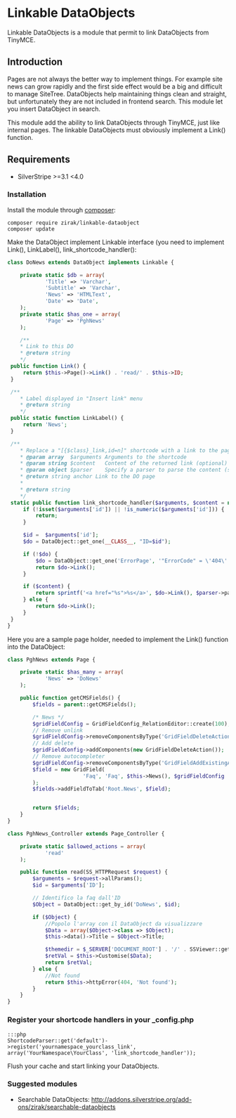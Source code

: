 # Linkable DataObjects

Linkable DataObjects is a module that permit to link DataObjects from TinyMCE.

## Introduction

Pages are not always the better way to implement things. For example site news can grow rapidly and the first side effect
would be a big and difficult to manage SiteTree. DataObjects help maintaining things clean and straight, but unfortunately 
they are not included in frontend search. This module let you insert DataObject in search.

This module add the ability to link DataObjects through TinyMCE, just like internal pages. The linkable DataObjects must obviously implement 
a Link() function.

## Requirements

 * SilverStripe >=3.1 <4.0

### Installation

Install the module through [composer](http://getcomposer.org):

	composer require zirak/linkable-dataobject
	composer update

Make the DataObject implement Linkable interface (you need to implement Link(), LinkLabel(), link_shortcode_handler():

```php
class DoNews extends DataObject implements Linkable {

	private static $db = array(
			'Title' => 'Varchar',
			'Subtitle' => 'Varchar',
			'News' => 'HTMLText',
			'Date' => 'Date',
	);
	private static $has_one = array(
			'Page' => 'PghNews'
	);

	/**
	* Link to this DO
	* @return string
	*/
 public function Link() {
	 return $this->Page()->Link() . 'read/' . $this->ID;
 }

 /**
	* Label displayed in "Insert link" menu
	* @return string
	*/
 public static function LinkLabel() {
	 return 'News';
 }

 /**
	* Replace a "[{$class}_link,id=n]" shortcode with a link to the page with the corresponding ID.
	* @param array  $arguments Arguments to the shortcode
	* @param string $content   Content of the returned link (optional)
	* @param object $parser    Specify a parser to parse the content (see {@link ShortCodeParser})
	* @return string anchor Link to the DO page
	*
	* @return string
	*/
 static public function link_shortcode_handler($arguments, $content = null, $parser = null) {
	 if (!isset($arguments['id']) || !is_numeric($arguments['id'])) {
		 return;
	 }

	 $id =  $arguments['id'];
	 $do = DataObject::get_one(__CLASS__, "ID=$id");

	 if (!$do) {
		 $do = DataObject::get_one('ErrorPage', '"ErrorCode" = \'404\'');
		 return $do->Link();
	 }

	 if ($content) {
		 return sprintf('<a href="%s">%s</a>', $do->Link(), $parser->parse($content));
	 } else {
		 return $do->Link();
	 }
 }
}
```

Here you are a sample page holder, needed to implement the Link() function into the DataObject:

```php
class PghNews extends Page {

	private static $has_many = array(
			'News' => 'DoNews'
	);

	public function getCMSFields() {
		$fields = parent::getCMSFields();

		/* News */
		$gridFieldConfig = GridFieldConfig_RelationEditor::create(100);
		// Remove unlink
		$gridFieldConfig->removeComponentsByType('GridFieldDeleteAction');
		// Add delete
		$gridFieldConfig->addComponents(new GridFieldDeleteAction());
		// Remove autocompleter
		$gridFieldConfig->removeComponentsByType('GridFieldAddExistingAutocompleter');
		$field = new GridField(
						'Faq', 'Faq', $this->News(), $gridFieldConfig
		);
		$fields->addFieldToTab('Root.News', $field);


		return $fields;
	}
}

class PghNews_Controller extends Page_Controller {

	private static $allowed_actions = array(
			'read'
	);

	public function read(SS_HTTPRequest $request) {
		$arguments = $request->allParams();
		$id = $arguments['ID'];

		// Identifico la faq dall'ID
		$Object = DataObject::get_by_id('DoNews', $id);

		if ($Object) {
			//Popolo l'array con il DataObject da visualizzare
			$Data = array($Object->class => $Object);
			$this->data()->Title = $Object->Title;

			$themedir = $_SERVER['DOCUMENT_ROOT'] . '/' . SSViewer::get_theme_folder() . '/templates/';
			$retVal = $this->Customise($Data);
			return $retVal;
		} else {
			//Not found
			return $this->httpError(404, 'Not found');
		}
	}
}
```

### Register your shortcode handlers in your _config.php	
	:::php
	ShortcodeParser::get('default')->register('yournamespace_yourclass_link', array('YourNamespace\YourClass', 'link_shortcode_handler'));
	

Flush your cache and start linking your DataObjects.

### Suggested modules

 * Searchable DataObjects: http://addons.silverstripe.org/add-ons/zirak/searchable-dataobjects
